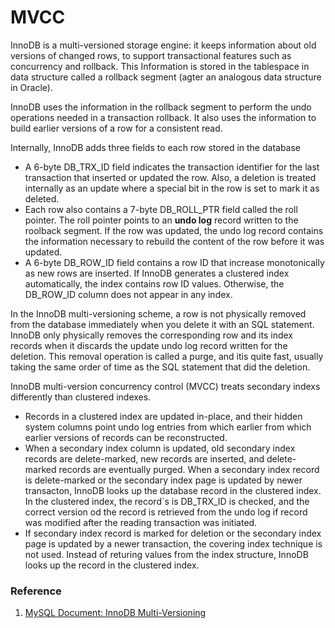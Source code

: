# MVCC

InnoDB is a multi-versioned storage engine: it keeps information about old versions of changed rows, to support transactional features such as concurrency and rollback. This Information is stored in the tablespace in data structure called a rollback segment (agter an analogous data structure in Oracle).

InnoDB uses the information in the rollback segment to perform the undo operations needed in a transaction rollback. It also uses the information to build earlier versions of a row for a consistent read.

Internally, InnoDB adds three fields to each row stored in the database

- A 6-byte DB\_TRX\_ID field indicates the transaction identifier for the last transaction that inserted or updated the row. Also, a deletion is treated internally as an update where a special bit in the row is set to mark it as deleted.
- Each row also contains a  7-byte DB\_ROLL\_PTR field called the roll pointer. The roll pointer points to an **undo log** record written to the roolback segment. If the row was updated, the undo log record contains the information necessary to rebuild the content of the row before it was updated.
- A 6-byte DB\_ROW\_ID field contains a row ID that increase monotonically as new rows are inserted. If InnoDB generates a clustered index automatically, the index contains row ID values. Otherwise, the DB\_ROW\_ID column does not appear in any index.

In the InnoDB multi-versioning scheme, a row is not physically removed from the database immediately when you delete it with an SQL statement. InnoDB only physically removes the corresponding row and its index records when it discards the update undo log record written for the deletion. This removal operation is called a purge, and itis quite fast, usually taking the same order of time as the SQL statement that did the deletion.

InnoDB multi-version concurrency control (MVCC) treats secondary indexs differently than clustered indexes.
- Records in a clustered index are updated in-place, and their hidden system columns point undo log entries from which earlier from which earlier versions of records can be reconstructed.
- When a secondary index column is updated, old secondary index records are delete-marked, new records are inserted, and delete-marked records are eventually purged. When a secondary index record is delete-marked or the secondary index page is updated by newer transacton, InnoDB looks up the database record in the clustered index. In the clustered index, the record`s is DB\_TRX\_ID is checked, and the correct version od the record is retrieved from the undo log if record was modified after the reading transaction was initiated.
- If secondary index record is marked for deletion or the secondary index page is updated by a newer transaction, the covering index technique is not used. Instead of returing values from the index structure, InnoDB looks up the record in the clustered index.

### Reference

1. [MySQL Document: InnoDB Multi-Versioning](https://dev.mysql.com/doc/refman/8.0/en/innodb-multi-versioning.html)